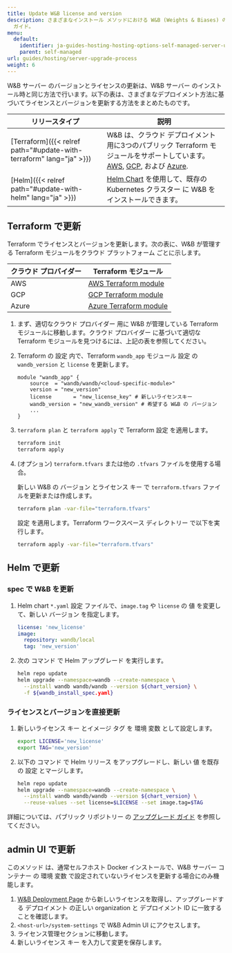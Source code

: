 ```yaml
---
title: Update W&B license and version
description: さまざまなインストール メソッドにおける W&B (Weights & Biases) の バージョン およびライセンスを更新するための
  ガイド。
menu:
  default:
    identifier: ja-guides-hosting-hosting-options-self-managed-server-upgrade-process
    parent: self-managed
url: guides/hosting/server-upgrade-process
weight: 6
---
```


W&B サーバー のバージョンとライセンスの更新は、W&B サーバー のインストール時と同じ方法で行います。以下の表は、さまざまなデプロイメント方法に基づいてライセンスとバージョンを更新する方法をまとめたものです。

| リリースタイプ | 説明 |
| ---------------- | ------------------ |
| [Terraform]({{< relref path="#update-with-terraform" lang="ja" >}}) | W&B は、クラウド デプロイメント 用に3つのパブリック Terraform モジュールをサポートしています。 [AWS](https://registry.terraform.io/modules/wandb/wandb/aws/latest), [GCP](https://registry.terraform.io/modules/wandb/wandb/google/latest), および [Azure](https://registry.terraform.io/modules/wandb/wandb/azurerm/latest). |
| [Helm]({{< relref path="#update-with-helm" lang="ja" >}}) | [Helm Chart](https://github.com/wandb/helm-charts) を使用して、既存の Kubernetes クラスター に W&B をインストールできます。 |

## Terraform で更新

Terraform でライセンスとバージョンを更新します。次の表に、W&B が管理する Terraform モジュールをクラウド プラットフォーム ごとに示します。

|クラウド プロバイダー| Terraform モジュール|
|-----|-----|
|AWS|[AWS Terraform module](https://registry.terraform.io/modules/wandb/wandb/aws/latest)|
|GCP|[GCP Terraform module](https://registry.terraform.io/modules/wandb/wandb/google/latest)|
|Azure|[Azure Terraform module](https://registry.terraform.io/modules/wandb/wandb/azurerm/latest)|

1. まず、適切なクラウド プロバイダー 用に W&B が管理している Terraform モジュールに移動します。クラウド プロバイダー に基づいて適切な Terraform モジュールを見つけるには、上記の表を参照してください。
2. Terraform の 設定 内で、Terraform `wandb_app` モジュール 設定 の `wandb_version` と `license` を更新します。

   ```hcl
   module "wandb_app" {
       source  = "wandb/wandb/<cloud-specific-module>"
       version = "new_version"
       license       = "new_license_key" # 新しいライセンスキー
       wandb_version = "new_wandb_version" # 希望する W&B の バージョン
       ...
   }
   ```
3. `terraform plan` と `terraform apply` で Terraform 設定 を適用します。
   ```bash
   terraform init
   terraform apply
   ```

4. (オプション) `terraform.tfvars` または他の `.tfvars` ファイルを使用する場合。

   新しい W&B の バージョン とライセンス キー で `terraform.tfvars` ファイルを更新または作成します。
   ```bash
   terraform plan -var-file="terraform.tfvars"
   ```
   設定 を適用します。Terraform ワークスペース ディレクトリー で以下を実行します。
   ```bash
   terraform apply -var-file="terraform.tfvars"
   ```
## Helm で更新

### spec で W&B を更新

1. Helm chart `*.yaml` 設定 ファイルで、`image.tag` や `license` の 値 を変更して、新しい バージョン を指定します。

   ```yaml
   license: 'new_license'
   image:
     repository: wandb/local
     tag: 'new_version'
   ```

2. 次の コマンド で Helm アップグレード を実行します。

   ```bash
   helm repo update
   helm upgrade --namespace=wandb --create-namespace \
     --install wandb wandb/wandb --version ${chart_version} \
     -f ${wandb_install_spec.yaml}
   ```

### ライセンスとバージョンを直接更新

1. 新しいライセンス キー とイメージ タグ を 環境 変数 として設定します。

   ```bash
   export LICENSE='new_license'
   export TAG='new_version'
   ```

2. 以下の コマンド で Helm リリース をアップグレードし、新しい 値 を既存の 設定 とマージします。

   ```bash
   helm repo update
   helm upgrade --namespace=wandb --create-namespace \
     --install wandb wandb/wandb --version ${chart_version} \
     --reuse-values --set license=$LICENSE --set image.tag=$TAG
   ```

詳細については、パブリック リポジトリー の [アップグレード ガイド](https://github.com/wandb/helm-charts/blob/main/upgrade.md) を参照してください。

## admin UI で更新

このメソッド は、通常セルフホスト Docker インストールで、W&B サーバー コンテナー の 環境 変数 で設定されていないライセンスを更新する場合にのみ機能します。

1. [W&B Deployment Page](https://deploy.wandb.ai/) から新しいライセンスを取得し、アップグレードする デプロイメント の正しい organization と デプロイメント ID に一致することを確認します。
2. `<host-url>/system-settings` で W&B Admin UI にアクセスします。
3. ライセンス管理セクションに移動します。
4. 新しいライセンス キー を入力して変更を保存します。
